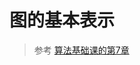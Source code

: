 # 图的基本表示

> 参考 [算法基础课的第7章](https://github.com/19920625lsg/liuyubobobo-algorithms/tree/master/Part1Basic/JAVA/src/main/java/Chapter7GraphBasics)